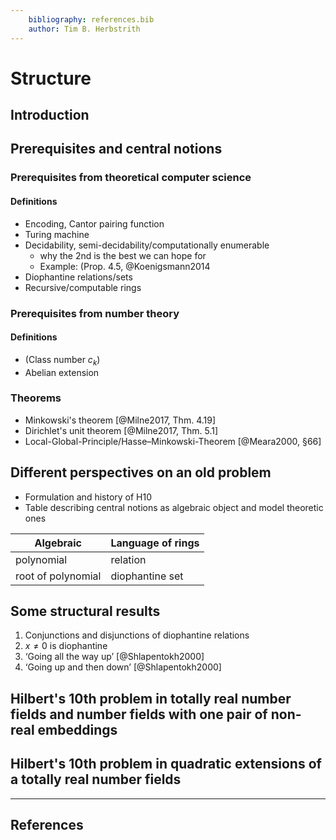 ```yaml
---
    bibliography: references.bib
    author: Tim B. Herbstrith
---
```


# Structure

## Introduction

## Prerequisites and central notions

### Prerequisites from theoretical computer science

#### Definitions

- Encoding, Cantor pairing function
- Turing machine
- Decidability, semi-decidability/computationally enumerable
    - why the 2nd is the best we can hope for
    - Example: (Prop. 4.5, @Koenigsmann2014
- Diophantine relations/sets
- Recursive/computable rings

### Prerequisites from number theory

#### Definitions

- (Class number $c_k$)
- Abelian extension

### Theorems

- Minkowski's theorem [@Milne2017, Thm. 4.19]
- Dirichlet's unit theorem [@Milne2017, Thm. 5.1]
- Local-Global-Principle/Hasse–Minkowski-Theorem [@Meara2000, §66]

## Different perspectives on an old problem

- Formulation and history of H10
- Table describing central notions as algebraic object and model theoretic ones

| Algebraic          | Language of rings |
| ------------------ | ----------------- |
| polynomial         | relation          |
| root of polynomial | diophantine set   |

## Some structural results

1. Conjunctions and disjunctions of diophantine relations
2. $x ≠ 0$ is diophantine
2. ‘Going all the way up’ [@Shlapentokh2000]
3. ‘Going up and then down’ [@Shlapentokh2000]

## Hilbert's 10th problem in totally real number fields and number fields with one pair of non-real embeddings

## Hilbert's 10th problem in quadratic extensions of a totally real number fields


[wiki Minkowski's theorem]: https://en.wikipedia.org/wiki/Minkowski%27s_theorem

---

## References
